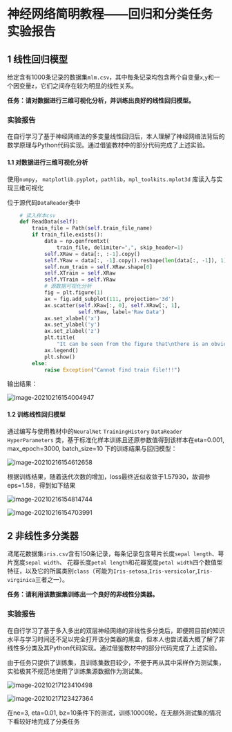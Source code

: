 # 神经网络简明教程——回归和分类任务 实验报告



## 1 线性回归模型

给定含有1000条记录的数据集`mlm.csv`，其中每条记录均包含两个自变量`x`,`y`和一个因变量`z`，它们之间存在较为明显的线性关系。

**任务：请对数据进行三维可视化分析，并训练出良好的线性回归模型。**



### 实验报告

在自行学习了基于神经网络法的多变量线性回归后，本人理解了神经网络法背后的数学原理与Python代码实现。通过借鉴教材中的部分代码完成了上述实验。

#### 1.1 对数据进行三维可视化分析

使用```numpy```， ```matplotlib.pyplot```，```pathlib```，```mpl_toolkits.mplot3d``` 库读入与实现三维可视化

位于源代码```DataReader```类中

```python
    # 读入样本csv
    def ReadData(self):
        train_file = Path(self.train_file_name)
        if train_file.exists():
            data = np.genfromtxt(
                train_file, delimiter=",", skip_header=1)
            self.XRaw = data[:, :-1].copy()
            self.YRaw = data[:, -1].copy().reshape(len(data[:, -1]), 1)
            self.num_train = self.XRaw.shape[0]
            self.XTrain = self.XRaw
            self.YTrain = self.YRaw
            # 源数据可视化分析
            fig = plt.figure(1)
            ax = fig.add_subplot(111, projection='3d')
            ax.scatter(self.XRaw[:, 0], self.XRaw[:, 1],
                       self.YRaw, label='Raw Data')
            ax.set_xlabel('x')
            ax.set_ylabel('y')
            ax.set_zlabel('z')
            plt.title(
                "It can be seen from the figure that\nthere is an obvious linear relationship between x,y and z")
            ax.legend()
            plt.show()
        else:
            raise Exception("Cannot find train file!!!")
```

输出结果：

![image-20210216154004947](.\实验报告.assets\image-20210216154004947.png)



#### 1.2 训练线性回归模型

通过编写与使用教材中的```NeuralNet```  ```TrainingHistory```  ```DataReader```  ```HyperParameters``` 类，基于标准化样本训练且还原参数值得到该样本在eta=0.001, max_epoch=3000, batch_size=10 下的训练结果与回归模型：

![image-20210216154612658](.\实验报告.assets\image-20210216154612658.png)

根据训练结果，随着迭代次数的增加，loss最终近似收敛于1.57930，故调参eps=1.58，得到如下结果

![image-20210216154814744](.\实验报告.assets\image-20210216154814744.png)

![image-20210216154703991](.\实验报告.assets\image-20210216154703991.png)





## 2 非线性多分类器

鸢尾花数据集`iris.csv`含有150条记录，每条记录包含萼片长度`sepal length`、萼片宽度`sepal width`、 花瓣长度`petal length`和花瓣宽度`petal width`四个数值型特征，以及它的所属类别`class`（可能为`Iris-setosa`,`Iris-versicolor`,`Iris-virginica`三者之一）。

**任务：请利用该数据集训练出一个良好的非线性分类器。**



### 实验报告

在自行学习了基于多入多出的双层神经网络的非线性多分类后，即便照目前的知识水平与学习时间还不足以完全打开该分类器的黑盒，但本人也尝试着大概了解了非线性多分类及其Python代码实现。通过借鉴教材中的部分代码完成了上述实验。

由于任务只提供了训练集，且训练集数目较少，不便于再从其中采样作为测试集，实验极其不规范地使用了训练集源数据作为测试集。

![image-20210217123410498](.\实验报告.assets\image-20210217123410498.png)

![image-20210217123427364](.\实验报告.assets\image-20210217123427364.png)

在ne=3, eta=0.01, bz=10条件下的测试，训练10000轮，在无额外测试集的情况下看较好地完成了分类任务